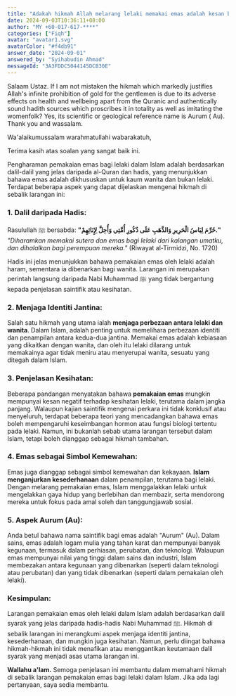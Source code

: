 ```yaml
---
title: "Adakah hikmah Allah melarang lelaki memakai emas adalah kesan buruknya terhadap kesihatan dan mengikuti wanita?"
date: 2024-09-03T10:36:11+08:00
author: "MY +60-017-617-****"
categories: ["Fiqh"]
avatar: "avatar1.svg"
avatarColor: "#f4db91"
answer_date: "2024-09-01"
answered_by: "Syihabudin Ahmad"
messageId: "3A3FDDC5044145DCB30E"
---
```


Salaam Ustaz. If I am not mistaken the hikmah which markedly justifies Allah's infinite prohibition of gold for the gentlemen is due to its adverse effects on health and wellbeing apart from the Quranic and authentically sound hadith sources which proscribes it in totality as well as imitating the womenfolk? Yes, its scientific or geological reference name is Aurum ( Au). Thank you and wassalam.

<!--more-->

Wa'alaikumussalam warahmatullahi wabarakatuh,

Terima kasih atas soalan yang sangat baik ini. 

Pengharaman pemakaian emas bagi lelaki dalam Islam adalah berdasarkan dalil-dalil yang jelas daripada al-Quran dan hadis, yang menunjukkan bahawa emas adalah dikhususkan untuk kaum wanita dan bukan lelaki. Terdapat beberapa aspek yang dapat dijelaskan mengenai hikmah di sebalik larangan ini:

### 1. **Dalil daripada Hadis:**
Rasulullah ﷺ bersabda:
**"حُرِّمَ لِبَاسُ الْحَرِيرِ وَالذَّهَبِ عَلَى ذُكُورِ أُمَّتِي وَأُحِلَّ لِإِنَاثِهِمْ."**
_"Diharamkan memakai sutera dan emas bagi lelaki dari kalangan umatku, dan dihalalkan bagi perempuan mereka."_ (Riwayat al-Tirmidzi, No. 1720)

Hadis ini jelas menunjukkan bahawa pemakaian emas oleh lelaki adalah haram, sementara ia dibenarkan bagi wanita. Larangan ini merupakan perintah langsung daripada Nabi Muhammad ﷺ yang tidak bergantung kepada penjelasan saintifik atau kesihatan.

### 2. **Menjaga Identiti Jantina:**
Salah satu hikmah yang utama ialah **menjaga perbezaan antara lelaki dan wanita**. Dalam Islam, adalah penting untuk memelihara perbezaan identiti dan penampilan antara kedua-dua jantina. Memakai emas adalah kebiasaan yang dikaitkan dengan wanita, dan oleh itu lelaki dilarang untuk memakainya agar tidak meniru atau menyerupai wanita, sesuatu yang ditegah dalam Islam.

### 3. **Penjelasan Kesihatan:**
Beberapa pandangan menyatakan bahawa **pemakaian emas** mungkin mempunyai kesan negatif terhadap kesihatan lelaki, terutama dalam jangka panjang. Walaupun kajian saintifik mengenai perkara ini tidak konklusif atau menyeluruh, terdapat beberapa teori yang mencadangkan bahawa emas boleh mempengaruhi keseimbangan hormon atau fungsi biologi tertentu pada lelaki. Namun, ini bukanlah sebab utama larangan tersebut dalam Islam, tetapi boleh dianggap sebagai hikmah tambahan.

### 4. **Emas sebagai Simbol Kemewahan:**
Emas juga dianggap sebagai simbol kemewahan dan kekayaan. **Islam menganjurkan kesederhanaan** dalam penampilan, terutama bagi lelaki. Dengan melarang pemakaian emas, Islam menggalakkan lelaki untuk mengelakkan gaya hidup yang berlebihan dan membazir, serta mendorong mereka untuk fokus pada amal soleh dan tanggungjawab sosial.

### 5. **Aspek Aurum (Au):**
Anda betul bahawa nama saintifik bagi emas adalah "Aurum" (Au). Dalam sains, emas adalah logam mulia yang tahan karat dan mempunyai banyak kegunaan, termasuk dalam perhiasan, perubatan, dan teknologi. Walaupun emas mempunyai nilai yang tinggi dalam sains dan industri, Islam membezakan antara kegunaan yang dibenarkan (seperti dalam teknologi atau perubatan) dan yang tidak dibenarkan (seperti dalam pemakaian oleh lelaki).

### Kesimpulan:
Larangan pemakaian emas oleh lelaki dalam Islam adalah berdasarkan dalil syarak yang jelas daripada hadis-hadis Nabi Muhammad ﷺ. Hikmah di sebalik larangan ini merangkumi aspek menjaga identiti jantina, kesederhanaan, dan mungkin juga kesihatan. Namun, perlu diingat bahawa hikmah-hikmah ini tidak menafikan atau menggantikan keutamaan dalil syarak yang menjadi asas utama larangan ini.

**Wallahu a'lam.** Semoga penjelasan ini membantu dalam memahami hikmah di sebalik larangan pemakaian emas bagi lelaki dalam Islam. Jika ada lagi pertanyaan, saya sedia membantu.
